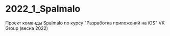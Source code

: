 # 2022_1_Spalmalo
Проект команды Spalmalo по курсу "Разработка приложений на iOS" VK Group (весна 2022)
